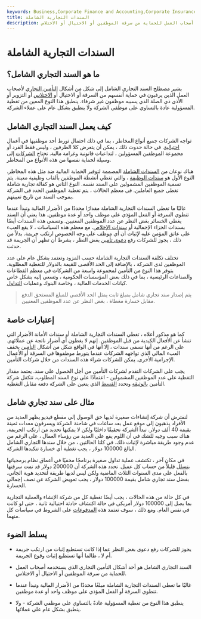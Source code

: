 ```yaml
---
keywords: Business,Corporate Finance and Accounting,Corporate Insurance
title: السندات التجارية الشاملة
description: السند التجاري الشامل هو نوع من تغطية المسؤولية يستخدمه أصحاب العمل للحماية من سرقة الموظفين أو الاحتيال أو الاختلاس.
---
```


# السندات التجارية الشاملة
## ما هو السند التجاري الشامل؟

يشير مصطلح السند التجاري الشامل إلى شكل من أشكال [التأمين التجاري](/business-insurance) لأصحاب العمل الذين يرغبون في حماية أنفسهم من السرقة أو الاحتيال أو [الاختلاس](/embezzlement) أو التزوير أو الأذى ذي الصلة الذي يسببه موظفون غير شرفاء. ينطبق هذا النوع المعين من تغطية المسؤولية عادة بالتساوي على موظفي الشركة ولا ينطبق بشكل عام على عملاء الشركة.

## كيف يعمل السند التجاري الشامل

تواجه الشركات جميع أنواع المخاطر ، بما في ذلك احتمال تورط أحد موظفيها في أعمال [احتيالية](/fraud). في حالة حدوث ذلك ، يمكن أن يتعرض كلا الطرفين ، وليس فقط الفرد أو مجموعة الموظفين المسؤولين ، لتداعيات قانونية وغرامة مالية. تحتاج [الشركات](/corporation) إلى وسيلة لحماية نفسها من هذه الأنواع من المخاطر.

هناك نوعان من [السندات الشاملة](/blanketbond) المصممة لتوفير الحماية المالية ضد مثل هذه المخاطر. النوع الأول هو [سندات الوظيفة](/bond) ، والتي تغطي أنشطة الموظفين بألقاب وظيفية معينة. يتم تسمية الموظفين المشمولين على السند نفسه. النوع الثاني هو كفالة تجارية شاملة تغطي جميع العاملين. في معظم الحالات ، يتم تغطية الموظفين الجدد في الشركة بموجب السند من تاريخ تعيينهم.

غالبًا ما تغطي السندات التجارية الشاملة مقدارًا محددًا من الأضرار المالية وتبدأ عندما تنطوي السرقة أو الفعل المؤذي على موظف واحد أو عدة موظفين. هذا يعني أن السند يغطي الخسائر بغض النظر عن عدد الموظفين المعنيين. وتسمى هذه السندات أيضًا بسندات الجزاء الإجمالية أو [سندات الإخلاص](/fidelity-bond). مع معظم هذه السياسات ، لا يقع العبء على عاتق المؤمن عليه لإثبات أن أي موظف على وجه الخصوص ارتكب جريمة. بدلاً من ذلك ، يجوز للشركات رفع [دعوى تأمين](/insurance_claim) بغض النظر ، بشرط أن تظهر أن الجريمة قد حدثت.

تختلف تكلفة السندات التجارية الشاملة حسب المزود وتعتمد بشكل عام على عدد الموظفين لدى الشركة ، بالإضافة إلى الحد الأقصى للقيمة بالدولار للتغطية المطلوبة. يتوفر هذا النوع من التأمين لمجموعة واسعة من الشركات في معظم القطاعات والصناعات الرئيسية ، بما في ذلك بعض المؤسسات الحكومية ، وتسعى إليه بشكل خاص كيانات الخدمات المالية ، وخاصة البنوك وعمليات [التداول](/trader).

> يتم إصدار سند تجاري شامل بمبلغ ثابت يمثل الحد الأقصى للمبلغ المستحق الدفع مقابل خسارة مغطاة ، بغض النظر عن عدد الموظفين المعنيين.

>

## إعتبارات خاصة

كما هو مذكور أعلاه ، تغطي السندات التجارية الشاملة أو سندات الأمانة الأضرار التي تنشأ عن الأفعال الكيدية من قبل الموظفين. إنهم لا يغطون أي أضرار ناتجة عن عملائهم. على الرغم من أنها تسمى سندات ، إلا أنها في الواقع شكل من أشكال [التأمين](/insurance) يخفف العبء المالي الذي تواجهه الشركات عندما يتورط موظفوها في السرقة أو الأعمال الإجرامية الأخرى. يمكن للشركات شراء هذه السندات من خلال شركات التأمين.

يجب على الشركات التقدم لشركات التأمين من أجل الحصول على سند. يعتمد مقدار التغطية على عدد الموظفين المشمولين - اعتمادًا على نوع السند المطلوب. تتكفل شركة التأمين [بالوثيقة](/underwriter) وتحدد [القسط](/premium) الذي يتعين على الشركة دفعه مقابل التغطية.

## مثال على سند تجاري شامل

لنفترض أن شركة إنشاءات صغيرة لديها حق الوصول إلى مقطع فيديو يظهر العديد من الأفراد يذهبون إلى موقع عمل بعد ساعات في شاحنة الشركة ويسرقون معدات ثمينة بقيمة 40 ألف دولار. تبدأ الشركة تحقيقًا داخليًا ولكن لا يمكنها تحديد من ارتكب الجريمة. هناك سبب وجيه للشك في أن اللوم يقع على العديد من رؤساء العمال ، على الرغم من عدم وجود طريقة مباشرة لإثبات ذلك. في كلتا الحالتين ، من خلال سندها التجاري الشامل البالغ 100000 دولار ، يجب تغطية أي خسارة تتكبدها الشركة.

في مكان آخر ، تكتشف عملية تداول صغيرة برنامجًا مخفيًا في أعماق نظام برمجياتها [يتسلل](/skimming) قليلاً من حساب كل عميل. تحدد هذه الشركة أن 200000 دولار قد تمت سرقتها بالفعل على مدى السنوات الثلاث الماضية ولكن ليس لديها طريقة لتحديد هوية الجاني. بفضل سند تجاري شامل بقيمة 100000 دولار ، يجب تعويض الشركة عن نصف إجمالي الخسارة.

في كل حالة من هذه الحالات ، يجب أيضًا تغطية كل من شركة الإنشاء والعملية التجارية بما يصل إلى 100000 دولار أمريكي في حالة اكتشاف حادثة احتيالية ثانية ، حتى لو كانت في نفس العام. ومع ذلك ، سوف تعتمد هذه [المدفوعات](/payout) على الشروط في سياسات كل منهما.

## يسلط الضوء

- يجوز للشركات رفع دعوى بغض النظر عما إذا كانت تستطيع إثبات من ارتكب جريمة أم لا ، طالما أنها تستطيع إثبات وقوع الجريمة.

- السند التجاري الشامل هو أحد أشكال التأمين التجاري الذي يستخدمه أصحاب العمل للحماية من سرقة الموظفين أو الاحتيال أو الاختلاس.

- غالبًا ما تغطي السندات التجارية الشاملة مبلغًا محددًا من الأضرار المالية وتبدأ عندما تنطوي السرقة أو الفعل المؤذي على موظف واحد أو عدة موظفين.

- ينطبق هذا النوع من تغطية المسؤولية عادةً بالتساوي على موظفي الشركة - ولا ينطبق بشكل عام على عملائها.


